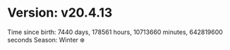# Version: v20.4.13
Time since birth: 7440 days, 178561 hours, 10713660 minutes, 642819600 seconds
Season: Winter ❄️
